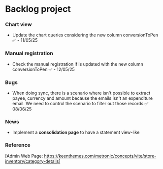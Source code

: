 # Backlog project



### Chart view
- Update the chart queries considering the new column conversionToPen ✅ - 11/05/25

### Manual registration
- Check the manual registration if is updated with the new column conversionToPen ✅ - 12/05/25

### Bugs
- When doing sync, there is a scenario where isn't possible to extract payee, currency and amount because the emails isn't an expenditure email. We need to control the scenario to filter out those records ✅ 08/06/25

### News
- Implement a **consolidation page** to have a statement view-like

### Reference

[Admin Web Page: https://keenthemes.com/metronic/concepts/vite/store-inventory/category-details]